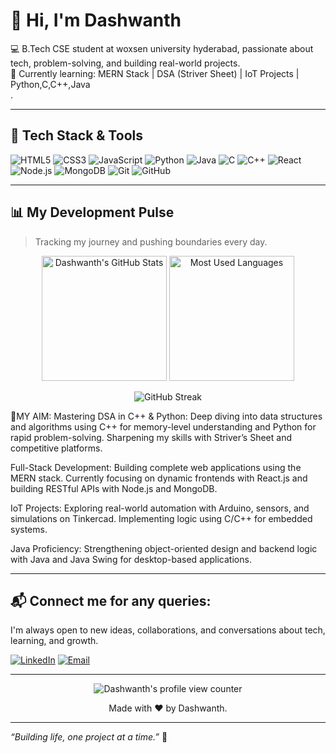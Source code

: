 # 👋 Hi, I'm Dashwanth

💻 B.Tech CSE student at woxsen university hyderabad, passionate about tech, problem-solving, and building real-world projects.  
🚀 Currently learning: MERN Stack | DSA (Striver Sheet) | IoT Projects | Python,C,C++,Java  
.

---

## 🚀 Tech Stack & Tools

![HTML5](https://img.shields.io/badge/HTML5-E34F26?style=for-the-badge&logo=html5&logoColor=white)
![CSS3](https://img.shields.io/badge/CSS3-1572B6?style=for-the-badge&logo=css3&logoColor=white)
![JavaScript](https://img.shields.io/badge/JavaScript-F7DF1E?style=for-the-badge&logo=javascript&logoColor=black)
![Python](https://img.shields.io/badge/Python-3776AB?style=for-the-badge&logo=python&logoColor=white)
![Java](https://img.shields.io/badge/Java-ED8B00?style=for-the-badge&logo=java&logoColor=white)
![C](https://img.shields.io/badge/C-00599C?style=for-the-badge&logo=c&logoColor=white)
![C++](https://img.shields.io/badge/C++-00599C?style=for-the-badge&logo=cplusplus&logoColor=white)
![React](https://img.shields.io/badge/React-20232A?style=for-the-badge&logo=react&logoColor=61DAFB)
![Node.js](https://img.shields.io/badge/Node.js-339933?style=for-the-badge&logo=node-dot-js&logoColor=white)
![MongoDB](https://img.shields.io/badge/MongoDB-4EA94B?style=for-the-badge&logo=mongodb&logoColor=white)
![Git](https://img.shields.io/badge/Git-F05032?style=for-the-badge&logo=git&logoColor=white)
![GitHub](https://img.shields.io/badge/GitHub-100000?style=for-the-badge&logo=github&logoColor=white)

---
## 📊 My Development Pulse

> Tracking my journey and pushing boundaries every day.

<p align="center">
  <img src="https://github-readme-stats.vercel.app/api?username=Dashwanth15&show_icons=true&theme=radical" alt="Dashwanth's GitHub Stats" height="200"/>
  <img src="https://github-readme-stats.vercel.app/api/top-langs/?username=Dashwanth15&layout=compact&theme=radical" alt="Most Used Languages" height="200"/>
</p>

<p align="center">
  <img src="https://github-readme-streak-stats.herokuapp.com?user=Dashwanth15&theme=radical&hide_border=true" alt="GitHub Streak"/>
</p>

 🎯MY AIM:
Mastering DSA in C++ & Python: Deep diving into data structures and algorithms using C++ for memory-level understanding and Python for rapid problem-solving. Sharpening my skills with Striver’s Sheet and competitive platforms.

Full-Stack Development: Building complete web applications using the MERN stack. Currently focusing on dynamic frontends with React.js and building RESTful APIs with Node.js and MongoDB.

IoT Projects: Exploring real-world automation with Arduino, sensors, and simulations on Tinkercad. Implementing logic using C/C++ for embedded systems.

Java Proficiency: Strengthening object-oriented design and backend logic with Java and Java Swing for desktop-based applications.





---

## 📬 Connect me for any queries:

I'm always open to new ideas, collaborations, and conversations about tech, learning, and growth.

[![LinkedIn](https://img.shields.io/badge/LinkedIn-blue?style=for-the-badge&logo=linkedin)](www.linkedin.com/in/dashwanth-madduri-6b073a31b)
[![Email](https://img.shields.io/badge/Email-D14836?style=for-the-badge&logo=gmail&logoColor=white)](mailto:dashwanthmadduri@gmail.com)

---

<p align="center">
  <img src="https://komarev.com/ghpvc/?username=Dashwanth15&label=Profile%20views&color=ff69b4&style=flat" alt="Dashwanth's profile view counter"/>
</p>

<p align="center">
  Made with ❤️ by Dashwanth.
</p>


---

_“Building life, one project at a time.”_ 🚀
